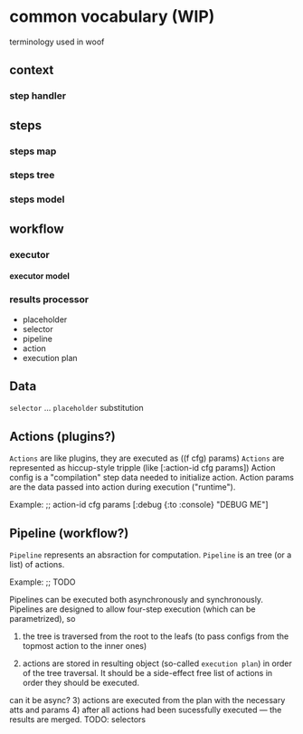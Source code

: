 # common vocabulary (WIP)

terminology used in woof


## context
### step handler
## steps
### steps map
### steps tree
### steps model

## workflow
### executor
#### executor model

### results processor












* placeholder
* selector
* pipeline
* action
* execution plan


## Data

`selector` ...
`placeholder` substitution


## Actions (plugins?)

`Actions` are like plugins, they are executed as ((f cfg) params)
`Actions` are represented as hiccup-style tripple (like [:action-id cfg params])
Action config is a "compilation" step data needed to initialize action.
Action params are the data passed into action during execution ("runtime").

Example:
    ;; action-id       cfg           params
       [:debug     {:to :console}  "DEBUG ME"]


## Pipeline (workflow?)
`Pipeline` represents an absraction for computation.
`Pipeline` is an tree (or a list) of actions.

Example:
  ;; TODO

Pipelines can be executed both asynchronously and synchronously.
Pipelines are designed to allow four-step execution (which can be parametrized), so

1) the tree is traversed from the root to the leafs (to pass configs from the topmost action to the inner ones)

2) actions are stored in resulting object (so-called `execution plan`) in order of the tree traversal.
It should be a side-effect free list of actions in order they should be executed.
<?> can it be async?

3) actions are executed from the plan with the necessary atts and params

4) after all actions had been sucessfully executed — the results are merged.

TODO: selectors

